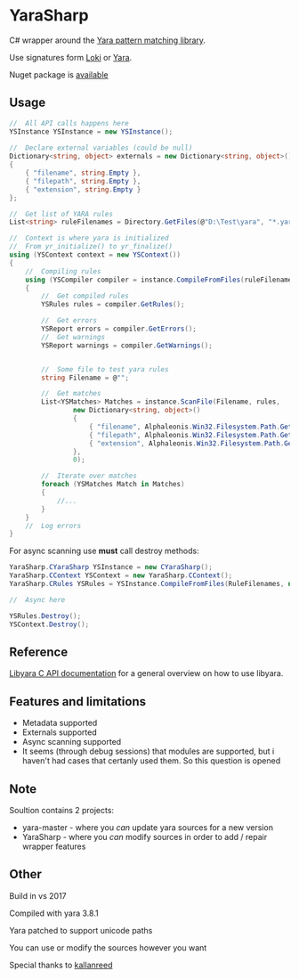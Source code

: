 # YaraSharp
C# wrapper around the [Yara pattern matching library](https://github.com/VirusTotal/yara).

Use signatures form [Loki](https://github.com/Neo23x0/signature-base/tree/master/yara) or [Yara](https://github.com/Yara-Rules/rules).

Nuget package is [available](https://www.nuget.org/packages/YaraSharp)
## Usage
```C#
//  All API calls happens here
YSInstance YSInstance = new YSInstance();
        
//  Declare external variables (could be null)
Dictionary<string, object> externals = new Dictionary<string, object>()
{
    { "filename", string.Empty },
    { "filepath", string.Empty },
    { "extension", string.Empty }
};

//	Get list of YARA rules
List<string> ruleFilenames = Directory.GetFiles(@"D:\Test\yara", "*.yar", SearchOption.AllDirectories).ToList();

//  Context is where yara is initialized
//  From yr_initialize() to yr_finalize()
using (YSContext context = new YSContext())
{
    //	Compiling rules
    using (YSCompiler compiler = instance.CompileFromFiles(ruleFilenames, externals))
    {
        //  Get compiled rules
        YSRules rules = compiler.GetRules();

        //  Get errors
        YSReport errors = compiler.GetErrors();
        //  Get warnings
        YSReport warnings = compiler.GetWarnings();


        //  Some file to test yara rules
        string Filename = @"";

		//  Get matches
		List<YSMatches> Matches = instance.ScanFile(Filename, rules,
				new Dictionary<string, object>()
				{
					{ "filename", Alphaleonis.Win32.Filesystem.Path.GetFileName(Filename) },
					{ "filepath", Alphaleonis.Win32.Filesystem.Path.GetFullPath(Filename) },
					{ "extension", Alphaleonis.Win32.Filesystem.Path.GetExtension(Filename) }
				}, 
				0);

		//  Iterate over matches
		foreach (YSMatches Match in Matches)
		{
			//...
		}
	}
	//  Log errors
}
```
For async scanning use **must** call destroy methods:
```C#
YaraSharp.CYaraSharp YSInstance = new CYaraSharp();
YaraSharp.CContext YSContext = new YaraSharp.CContext();
YaraSharp.CRules YSRules = YSInstance.CompileFromFiles(RuleFilenames, null, out Errors);

//  Async here

YSRules.Destroy();
YSContext.Destroy();
```
## Reference
[Libyara C API documentation](http://yara.readthedocs.io/en/v3.7.0/capi.html) for a general overview on how to use libyara. 

## Features and limitations

* Metadata supported
* Externals supported
* Async scanning supported
* It seems (through debug sessions) that modules are supported, but i haven't had cases that certanly used them. So this question is opened

## Note
Soultion contains 2 projects:
- yara-master - where you *can* update yara sources for a new version
- YaraSharp - where you *can* modify sources in order to add / repair wrapper features

## Other
Build in vs 2017

Compiled with yara 3.8.1

Yara patched to support unicode paths

You can use or modify the sources however you want

Special thanks to [kallanreed](https://github.com/kallanreed/libyara.NET)
